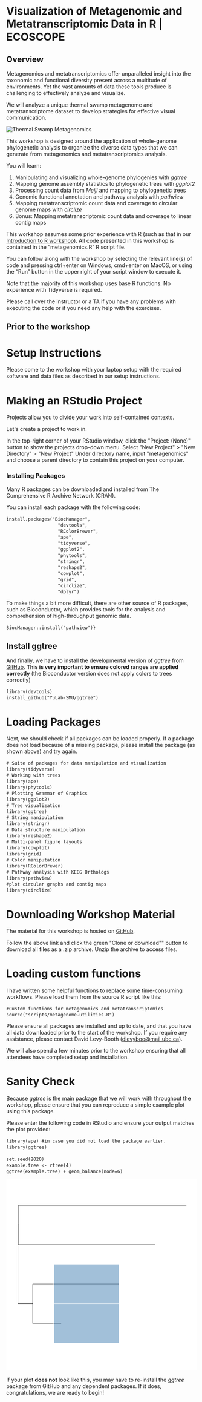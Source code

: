 # Visualization of Metagenomic and Metatranscriptomic Data in R | ECOSCOPE

## Overview

Metagenomics and metatranscriptomics offer unparalleled insight into the taxonomic and functional diversity present across a multitude of environments. Yet the vast amounts of data these tools produce is challenging to effectively analyze and visualize.

We will analyze a unique thermal swamp metagenome and metatranscriptome dataset to develop strategies for effective visual communication.

![Thermal Swamp Metagenomics](images/metagenomics.header.png)

This workshop is designed around the application of whole-genome phylogenetic analysis to organize the diverse data types that we can generate from metagenomics and metatranscriptomics analysis. 

You will learn: 

1. Manipulating and visualizing whole-genome phylogenies with <i>ggtree</i> 
2. Mapping genome assembly statistics to phylogenetic trees with <i>ggplot2</i>
3. Processing count data from <i>Meiji</i> and mapping to phylogenetic trees
4. Genomic functional annotation and pathway analysis with <i>pathview</i>
5. Mapping metatranscriptomic count data and coverage to circular genome maps with <i>circlize</i>
6. Bonus: Mapping metatranscriptomic count data and coverage to linear contig maps

This workshop assumes some prior experience with R (such as that in our [Introduction to R workshop](https://github.com/EDUCE-UBC/workshops_R/tree/master/intro_R_2hr)). All code presented in this workshop is contained in the “metagenomics.R” R script file. 

You can follow along with the workshop by selecting the relevant line(s) of code and pressing ctrl+enter on Windows, cmd+enter on MacOS, or using the “Run” button in the upper right of your script window to execute it.

Note that the majority of this workshop uses base R functions. No experience with Tidyverse is required. 

Please call over the instructor or a TA if you have any problems with executing the code or if you need any help with the exercises. 

## Prior to the workshop

# Setup Instructions

Please come to the workshop with your laptop setup with the required software and data files as described in our setup instructions.

# Making an RStudio Project

Projects allow you to divide your work into self-contained contexts.

Let's create a project to work in.

In the top-right corner of your RStudio window, click the "Project: (None)" button to show the projects
drop-down menu. Select "New Project" > "New Directory" > "New Project" Under directory name, input "metagenomics" and choose a parent directory to contain this project on your computer.

### Installing Packages

Many R packages can be downloaded and installed from The Comprehensive R Archive Network (CRAN).


You can install each package with the following code: 

```{r eval = FALSE}
install.packages("BiocManager",
                   "devtools",
                   "RColorBrewer",
                   "ape", 
                   "tidyverse",
                   "ggplot2",
                   "phytools",
                   "stringr", 
                   "reshape2",
                   "cowplot",
                   "grid",
                   "circlize",
                   "dplyr")

```

To make things a bit more difficult, there are other source of R packages, such as Bioconductor, which provides tools for the analysis and comprehension of high-throughput genomic data.

```{r eval = FALSE}
BiocManager::install("pathview")}
```

## Install ggtree

And finally, we have to install the developmental version of _ggtree_ from [GitHub](https://github.com/YuLab-SMU/ggtree). **This is very important to ensure colored ranges are applied correctly** (the Bioconductor version does not apply colors to trees correctly)

```{r eval = FALSE}
library(devtools)
install_github("YuLab-SMU/ggtree")
```

# Loading Packages 

Next, we should check if all packages can be loaded properly. If a package does not load because of a missing package, please install the package (as shown above) and try again.  

```{r, message=FALSE, warning=FALSE, eval = FALSE}
# Suite of packages for data manipulation and visualization
library(tidyverse)
# Working with trees
library(ape)
library(phytools)
# Plotting Grammar of Graphics
library(ggplot2)
# Tree visualization
library(ggtree)
# String manipulation
library(stringr)
# Data structure manipulation
library(reshape2)
# Multi-panel figure layouts
library(cowplot)
library(grid)
# Color maniputation
library(RColorBrewer)
# Pathway analysis with KEGG Orthologs
library(pathview)
#plot circular graphs and contig maps
library(circlize)
```

# Downloading Workshop Material

The material for this workshop is hosted on [GitHub](https://github.com/davidlevybooth/Metagenomics_Workshop).

Follow the above link and click the green "Clone or download"" button to download all files as a .zip archive. Unzip the archive to access files. 

# Loading custom functions

I have written some helpful functions to replace some time-consuming workflows. Please load them from the source R script like this: 

```{r}
#Custom functions for metagenomics and metatranscriptomics
source("scripts/metagenome.utilities.R")
```


Please ensure all packages are installed and up to date, and that you have all data downloaded prior to the start of the workshop. If you require any assistance, please contact David Levy-Booth (dlevyboo@mail.ubc.ca). 

We will also spend a few minutes prior to the workshop ensuring that all attendees have completed setup and installation.

# Sanity Check

Because _ggtree_ is the main package that we will work with throughout the workshop, please ensure that you can reproduce a simple example plot using this package. 

Please enter the following code in RStudio and ensure your output matches the plot provided:

```{r fig.height = 5, fig.align = "center", message=FALSE, warning=FALSE}
library(ape) #in case you did not load the package earlier. 
library(ggtree)

set.seed(2020)
example.tree <- rtree(4)
ggtree(example.tree) + geom_balance(node=6)
```

![ggtree test tree](images/test.tree.png)


If your plot **does not** look like this, you may have to re-install the _ggtree_ package from GitHub and any dependent packages. If it does, congratulations, we are ready to begin!



